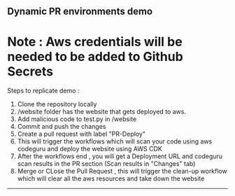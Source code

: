 ## Dynamic PR environments demo
# Note : Aws credentials will be needed to be added to Github Secrets
Steps to replicate demo :
1) Clone the repository locally
2) /website folder has the website that gets deployed to aws.
3) Add malicious code to test.py in /website
4) Commit and push the changes 
5) Create a pull request with label "PR-Deploy"
6) This will trigger the workflows which will scan your code using aws codeguru and deploy the website using AWS CDK 
7) After the workflows end , you will get a Deployment URL and codeguru scan results in the PR section (Scan results in "Changes" tab)
8) Merge or CLose the Pull Request , this will trigger the clean-up workflow which will clear all the aws resources and take down the website

*******************************************************************************************

